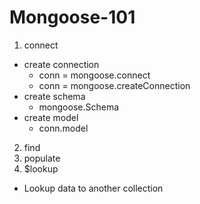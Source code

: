 # Mongoose-101
1. connect
  * create connection
    - conn = mongoose.connect
    - conn = mongoose.createConnection
  * create schema
    - mongoose.Schema
  * create model
    - conn.model
2. find
3. populate
4. $lookup
  - Lookup data to another collection

